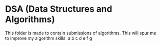 # DSA (Data Structures and Algorithms)

This folder is made to contain submissions of algorithms.
This will spur me to improve my algorithm skills.
a b c d e f g